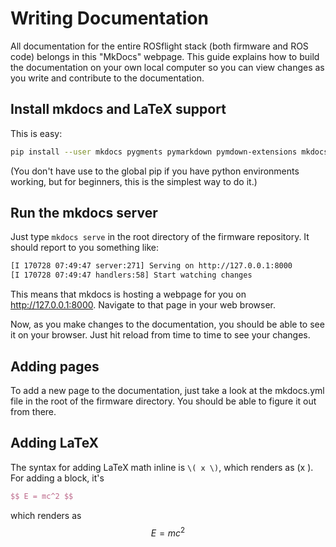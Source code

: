 # Writing Documentation

All documentation for the entire ROSflight stack (both firmware and ROS code) belongs in this "MkDocs" webpage. This guide explains how to build the documentation on your own local computer so you can view changes as you write and contribute to the documentation.

## Install mkdocs and LaTeX support

This is easy:

``` bash
pip install --user mkdocs pygments pymarkdown pymdown-extensions mkdocs-material python-markdown-math
```

(You don't have use to the global pip if you have python environments working, but for beginners, this is the simplest way to do it.)

## Run the mkdocs server

Just type `mkdocs serve` in the root directory of the firmware repository. It should report to you something like:

``` bash
[I 170728 07:49:47 server:271] Serving on http://127.0.0.1:8000
[I 170728 07:49:47 handlers:58] Start watching changes
```

This means that mkdocs is hosting a webpage for you on http://127.0.0.1:8000. Navigate to that page in your web browser.

Now, as you make changes to the documentation, you should be able to see it on your browser. Just hit reload from time to time to see your changes.

## Adding pages
To add a new page to the documentation, just take a look at the mkdocs.yml file in the root of the firmware directory. You should be able to figure it out from there.

## Adding LaTeX
The syntax for adding LaTeX math inline is `\( x \)`, which renders as \(x \). For adding a block, it's

``` latex
$$ E = mc^2 $$
```
which renders as
$$ E = mc^2 $$
